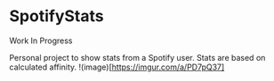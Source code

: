 # SpotifyStats
Work In Progress

Personal project to show stats from a Spotify user. 
Stats are based on calculated affinity.
!(image)[https://imgur.com/a/PD7pQ37]

